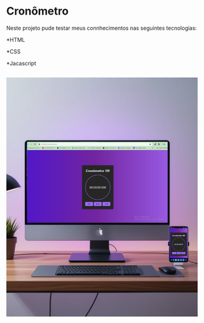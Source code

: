 <h1>Cronômetro</h1>
<p>Neste projeto pude testar meus connhecimentos nas seguintes tecnologias:</p>
<p>*HTML</p>
<p>*CSS</p>
<p>*Jacascript</p>
<h2 align="center">
  <img src=https://github.com/ciregyn/Cronometro/blob/main/assets/Design%20sem%20nome%20(1).png?raw=true/ height:"250px">
</h2>



